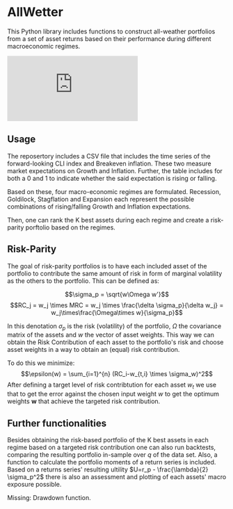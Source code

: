 # AllWetter

This Python library includes functions to construct all-weather portfolios from a set of asset returns based on their performance during different macroeconomic regimes.

![first equation](https://latex.codecogs.com/gif.latex?a%20%3D%20%5Cfrac%7B2%7D%7B3%7D)

## Usage

The reposertory includes a CSV file that includes the time series of the forward-looking CLI index and Breakeven inflation. These two measure market expectations on Growth and Inflation. Further, the table includes for both a 0 and 1 to indicate whether the said expectation is rising or falling.

Based on these, four macro-economic regimes are formulated. Recession, Goldilock, Stagflation and Expansion each represent the possible combinations of rising/falling Growth and Inflation expectations.

Then, one can rank the K best assets during each regime and create a risk-parity porftolio based on the regimes. 

## Risk-Parity

The goal of risk-parity portfolios is to have each included asset of the portfolio to contribute the same amount of risk in form of marginal volatility as the others to the portfolio. This can be defined as:

$$\sigma_p = \sqrt{w\Omega w'}$$
$$RC_j = w_j \times MRC = w_j \times \frac{\delta \sigma_p}{\delta w_j} = w_j\times\frac{\Omega\times w}{\sigma_p}$$

In this denotation $\sigma_p$ is the risk (volatility) of the portfolio, $\Omega$ the covariance matrix of the assets and $w$ the vector of asset weights. This way we can obtain the Risk Contribution of each asset to the portfolio's risk and choose asset weights in a way to obtain an (equal) risk contribution.

To do this we minimize:
$$\epsilon(w) = \sum_{i=1}^{n} (RC_i-w_{t,i} \times \sigma_w)^2$$
After defining a target level of risk contribtution for each asset $w_{t}$ we use that to get the error against the chosen input weight $w$ to get the optimum weights $\textbf{w}$ that achieve the targeted risk contribution.

## Further functionalities

Besides obtaining the risk-based portfolio of the K best assets in each regime based on a targeted risk contribution one can also run backtests, comparing the resulting portfolio in-sample over $q%$ of the data set. Also, a function to calculate the portfolio moments of a return series is included. Based on a returns series' resulting ultility $U=r_p - \frac{\lambda}{2} \sigma_p^2$ there is also an assessment and plotting of each assets' macro exposure possible.

Missing: Drawdown function.

